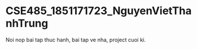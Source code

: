 # CSE485_1851171723_NguyenVietThanhTrung
Noi nop bai tap thuc hanh, bai tap ve nha, project cuoi ki.
